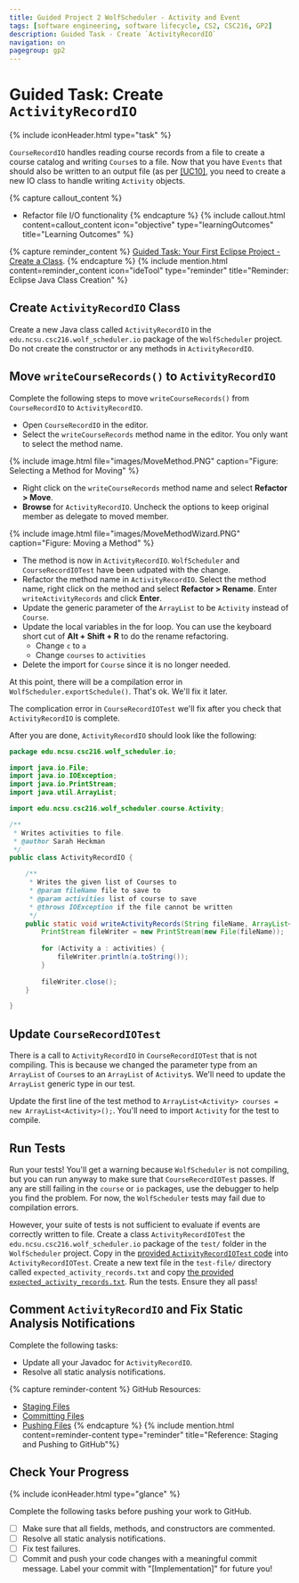 ```yaml
---
title: Guided Project 2 WolfScheduler - Activity and Event
tags: [software engineering, software lifecycle, CS2, CSC216, GP2]
description: Guided Task - Create `ActivityRecordIO`
navigation: on
pagegroup: gp2
---
```


# Guided Task: Create `ActivityRecordIO`
{% include iconHeader.html type="task" %}

`CourseRecordIO` handles reading course records from a file to create a course catalog and writing `Course`s to a file.  Now that you have `Events` that should also be written to an output file (as per [[UC10]](../wolf-scheduler/ws-requirements#uc10), you need to create a new IO class to handle writing `Activity` objects.

{% capture callout_content %}
  * Refactor file I/O functionality
{% endcapture %}
{% include callout.html content=callout_content icon="objective" type="learningOutcomes" title="Learning Outcomes" %}

{% capture reminder_content %}
[Guided Task: Your First Eclipse Project - Create a Class](../gp1/gp1-eclipse-intro#create-a-class).
{% endcapture %}
{% include mention.html content=reminder_content icon="ideTool" type="reminder" title="Reminder: Eclipse Java Class Creation" %}
## Create `ActivityRecordIO` Class
Create a new Java class called `ActivityRecordIO` in the `edu.ncsu.csc216.wolf_scheduler.io` package of the `WolfScheduler` project.  Do not create the constructor or any methods in `ActivityRecordIO`.


## Move `writeCourseRecords()` to `ActivityRecordIO`
Complete the following steps to move `writeCourseRecords()` from `CourseRecordIO` to `ActivityRecordIO`.

  * Open `CourseRecordIO` in the editor.
  * Select the `writeCourseRecords` method name in the editor. You only want to select the method name.
  
   
{% include image.html file="images/MoveMethod.PNG" caption="Figure: Selecting a Method for Moving" %}
    
  * Right click on the `writeCourseRecords` method name and select **Refactor > Move**.
  * **Browse** for `ActivityRecordIO`.  Uncheck the options to keep original member as delegate to moved member.
  
    
{% include image.html file="images/MoveMethodWizard.PNG" caption="Figure: Moving a Method" %}
    
  * The method is now in `ActivityRecordIO`.  `WolfScheduler` and `CourseRecordIOTest` have been udpated with the change.  
  * Refactor the method name in `ActivityRecordIO`.  Select the method name, right click on the method and select **Refactor > Rename**.  Enter `writeActivityRecords` and click **Enter**.
  * Update the generic parameter of the `ArrayList` to be `Activity` instead of `Course`.
  * Update the local variables in the for loop.  You can use the keyboard short cut of **Alt + Shift + R** to do the rename refactoring.
     * Change `c` to `a`
     * Change `courses` to `activities`	 
  * Delete the import for `Course` since it is no longer needed.
  
At this point, there will be a compilation error in `WolfScheduler.exportSchedule()`. That's ok.  We'll fix it later.

The complication error in `CourseRecordIOTest` we'll fix after you check that `ActivityRecordIO` is complete.
  
After you are done, `ActivityRecordIO` should look like the following:

```java
package edu.ncsu.csc216.wolf_scheduler.io;

import java.io.File;
import java.io.IOException;
import java.io.PrintStream;
import java.util.ArrayList;

import edu.ncsu.csc216.wolf_scheduler.course.Activity;

/**
 * Writes activities to file.
 * @author Sarah Heckman
 */
public class ActivityRecordIO {

    /**
     * Writes the given list of Courses to 
     * @param fileName file to save to
     * @param activities list of course to save
     * @throws IOException if the file cannot be written
     */
    public static void writeActivityRecords(String fileName, ArrayList<Activity> activities) throws IOException {
    	PrintStream fileWriter = new PrintStream(new File(fileName));
    	
    	for (Activity a : activities) {
    		fileWriter.println(a.toString());
    	}
    	
    	fileWriter.close();
    }

}
```


## Update `CourseRecordIOTest`
There is a call to `ActivityRecordIO` in `CourseRecordIOTest` that is not compiling.  This is because we changed the parameter type from an `ArrayList` of `Course`s to an `ArrayList` of `Activity`s.  We'll need to update the `ArrayList` generic type in our test. 

Update the first line of the test method to `ArrayList<Activity> courses = new ArrayList<Activity>();`.  You'll need to import `Activity` for the test to compile.

## Run Tests
Run your tests! You'll get a warning because `WolfScheduler` is not compiling, but you can run anyway to make sure that `CourseRecordIOTest` passes. If any are still failing in the `course` or `io` packages, use the debugger to help you find the problem.  For now, the `WolfScheduler` tests may fail due to compilation errors.

However, your suite of tests is not sufficient to evaluate if events are correctly written to file.  Create a class `ActivityRecordIOTest` the `edu.ncsu.csc216.wolf_scheduler.io` package of the `test/` folder in the `WolfScheduler` project.  Copy in the [provided `ActivityRecordIOTest` code](files/ActivityRecordIOTest.java) into `ActivityRecordIOTest`.  Create a new text file in the `test-file/` directory called `expected_activity_records.txt` and copy [the provided `expected_activity_records.txt`](files/expected_activity_records.txt). Run the tests.  Ensure they all pass!

## Comment `ActivityRecordIO` and Fix Static Analysis Notifications
Complete the following tasks:

  * Update all your Javadoc for `ActivityRecordIO`. 
  * Resolve all static analysis notifications.


{% capture reminder-content %} 
GitHub Resources:

  * [Staging Files](https://pages.github.ncsu.edu/engr-csc-software-development/practices-tools/git/git-staging)
  * [Committing Files](https://pages.github.ncsu.edu/engr-csc-software-development/practices-tools/git/git-commit)
  * [Pushing Files](https://pages.github.ncsu.edu/engr-csc-software-development/practices-tools/git/git-push)
{% endcapture %} {% include mention.html content=reminder-content type="reminder" title="Reference: Staging and Pushing to GitHub"%} 
## Check Your Progress
{% include iconHeader.html type="glance" %}

Complete the following tasks before pushing your work to GitHub.

  - [ ] Make sure that all fields, methods, and constructors are commented.
  - [ ] Resolve all static analysis notifications.
  - [ ] Fix test failures.
  - [ ] Commit and push your code changes with a meaningful commit message.  Label your commit with "[Implementation]" for future you!
